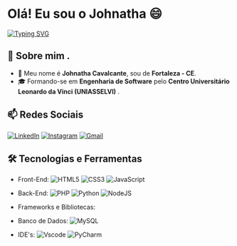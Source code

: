 # Olá! Eu sou o Johnatha 😄

[![Typing SVG](https://readme-typing-svg.herokuapp.com/?color=fff&size=35&center=true&vCenter=true&width=1000&lines=Bem+vindo+ao+meu+perfil+do+GitHub!+:D)](https://git.io/typing-svg)

## 🧠 Sobre mim .

- 🌱 Meu nome é **Johnatha Cavalcante**, sou de **Fortaleza - CE**. 
- 🎓 Formando-se em **Engenharia de Software** pelo **Centro Universitário Leonardo da Vinci (UNIASSELVI)**
.

## 📫 Redes Sociais

[![LinkedIn](https://img.shields.io/badge/LinkedIn-0077B5?style=for-the-badge&logo=linkedin&logoColor=white)](https://www.linkedin.com/in/johnatha-cavalcante/)
[![Instagram](https://img.shields.io/badge/-Instagram-%23E4405F?style=for-the-badge&logo=instagram&logoColor=white)](https://www.instagram.com/johnatha.cavalcante/)
[![Gmail](https://img.shields.io/badge/Gmail-333333?style=for-the-badge&logo=gmail&logoColor=red)](mailto:johnathacavalcante@gmail.com)

## 🛠️ Tecnologias e Ferramentas

- Front-End:
![HTML5](https://img.shields.io/badge/HTML5-E34F26?style=for-the-badge&logo=html5&logoColor=white)
![CSS3](https://img.shields.io/badge/CSS3-1572B6?style=for-the-badge&logo=css3&logoColor=white)
![JavaScript](https://img.shields.io/badge/JavaScript-F7DF1E?style=for-the-badge&logo=javascript&logoColor=black)
- Back-End:
![PHP](https://img.shields.io/badge/PHP-777BB4?style=for-the-badge&logo=php&logoColor=white)
![Python](https://img.shields.io/badge/python-3670A0?style=for-the-badge&logo=python&logoColor=ffdd54)
![NodeJS](https://img.shields.io/badge/node.js-6DA55F?style=for-the-badge&logo=node.js&logoColor=white)

- Frameworks e Bibliotecas:

- Banco de Dados:
![MySQL](https://img.shields.io/badge/MySQL-00000F?style=for-the-badge&logo=mysql&logoColor=white)
- IDE's:
![Vscode](https://img.shields.io/badge/Vscode-007ACC?style=for-the-badge&logo=visual-studio-code&logoColor=white)
![PyCharm](https://img.shields.io/badge/pycharm-143?style=for-the-badge&logo=pycharm&logoColor=black&color=black&labelColor=green)




